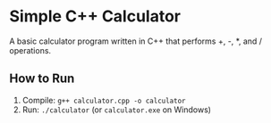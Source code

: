 # Simple C++ Calculator
A basic calculator program written in C++ that performs +, -, *, and / operations.

## How to Run
1. Compile: `g++ calculator.cpp -o calculator`
2. Run: `./calculator` (or `calculator.exe` on Windows)
